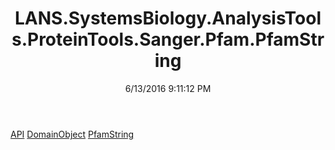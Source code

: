 ﻿---
title: LANS.SystemsBiology.AnalysisTools.ProteinTools.Sanger.Pfam.PfamString
date: 6/13/2016 9:11:12 PM
---

[API](T-LANS.SystemsBiology.AnalysisTools.ProteinTools.Sanger.Pfam.PfamString.API.html)
[DomainObject](T-LANS.SystemsBiology.AnalysisTools.ProteinTools.Sanger.Pfam.PfamString.DomainObject.html)
[PfamString](T-LANS.SystemsBiology.AnalysisTools.ProteinTools.Sanger.Pfam.PfamString.PfamString.html)
